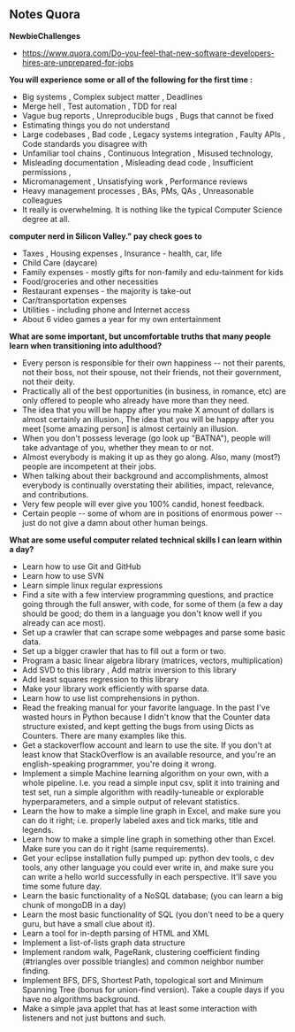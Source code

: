 ## Notes Quora

**NewbieChallenges**
* https://www.quora.com/Do-you-feel-that-new-software-developers-hires-are-unprepared-for-jobs

**You will experience some or all of the following for the first time :**
- Big systems ,  Complex subject matter , Deadlines
- Merge hell , Test automation , TDD for real
- Vague bug reports , Unreproducible bugs ,  Bugs that cannot be fixed
- Estimating things you do not understand
- Large codebases , Bad code , Legacy systems integration , Faulty APIs , Code standards you disagree with
- Unfamiliar tool chains , Continuous Integration , Misused technology, 
- Misleading documentation , Misleading dead code , Insufficient permissions , 
- Micromanagement , Unsatisfying work , Performance reviews
- Heavy management processes , BAs, PMs, QAs , Unreasonable colleagues
- It really is overwhelming. It is nothing like the typical Computer Science degree at all.

**computer nerd in Silicon Valley."  pay check goes to**
- Taxes ,  Housing expenses  , Insurance - health, car, life
- Child Care (daycare)
- Family expenses - mostly gifts for non-family and edu-tainment for kids
- Food/groceries and other necessities
- Restaurant expenses - the majority is take-out
- Car/transportation expenses
- Utilities - including phone and Internet access
- About 6 video games a year for my own entertainment

**What are some important, but uncomfortable truths that many people learn when transitioning into adulthood?**
- Every person is responsible for their own happiness -- not their parents, not their boss, not their spouse, not their friends, not their government, not their deity.
- Practically all of the best opportunities (in business, in romance, etc) are only offered to people who already have more than they need.
- The idea that you will be happy after you make X amount of dollars is almost certainly an illusion., The idea that you will be happy after you meet [some amazing person] is almost certainly an illusion.
- When you don't possess leverage (go look up "BATNA"), people will take advantage of you, whether they mean to or not.
- Almost everybody is making it up as they go along. Also, many (most?) people are incompetent at their jobs.
- When talking about their background and accomplishments, almost everybody is continually overstating their abilities, impact, relevance, and contributions.
- Very few people will ever give you 100% candid, honest feedback.
- Certain people -- some of whom are in positions of enormous power -- just do not give a damn about other human beings.

**What are some useful computer related technical skills I can learn within a day?**
- Learn how to use Git and GitHub
- Learn how to use SVN
- Learn simple linux regular expressions
- Find a site with a few interview programming questions, and practice going through the full answer, with code, for some of them (a few a day should be good; do them in a language you don't know well if you already can ace most).
- Set up a crawler that can scrape some webpages and parse some basic data.
- Set up a bigger crawler that has to fill out a form or two.
- Program a basic linear algebra library (matrices, vectors, multiplication)
- Add SVD to this library , Add matrix inversion to this library
- Add least squares regression to this library
- Make your library work efficiently with sparse data.
- Learn how to use list comprehensions in python.
-  Read the freaking manual for your favorite language. In the past I've wasted hours in Python because I didn't know that the Counter data structure existed, and kept getting the bugs from using Dicts as Counters. There are many examples like this.
- Get a stackoverflow account and learn to use the site. If you don't at least know that StackOverflow is an available resource, and you're an english-speaking programmer, you're doing it wrong.
- Implement a simple Machine learning algorithm on your own, with a whole pipeline. I.e. you read a simple input csv, split it into training and test set, run a simple algorithm with readily-tuneable or explorable hyperparameters, and a simple output of relevant statistics.
- Learn the how to make a simple line graph in Excel, and make sure you can do it right; i.e. properly labeled axes and tick marks, title and legends.
- Learn how to make a simple line graph in something other than Excel. Make sure you can do it right (same requirements).
- Get your eclipse installation fully pumped up: python dev tools, c dev tools, any other language you could ever write in, and make sure you can write a hello world successfully in each perspective. It'll save you time some future day.
- Learn the basic functionality of a NoSQL database; (you can learn a big chunk of mongoDB in a day)
- Learn the most basic functionality of SQL (you don't need to be a query guru,  but have a small clue about it).
- Learn a tool for in-depth parsing of HTML and XML
- Implement a list-of-lists graph data structure
- Implement random walk, PageRank, clustering coefficient finding (#triangles over possible triangles) and common neighbor number finding.
- Implement BFS, DFS, Shortest Path, topological sort and Minimum Spanning Tree (bonus for union-find version). Take a couple days if you have no algorithms background.
- Make a simple java applet that has at least some interaction with listeners and not just buttons and such.


